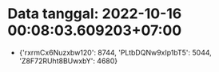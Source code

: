 # Data tanggal: 2022-10-16 00:08:03.609203+07:00

* {'rxrmCx6Nuzxbw120': 8744, 'PLtbDQNw9xIp1bT5': 5044, 'Z8F72RUht8BUwxbY': 4680}
